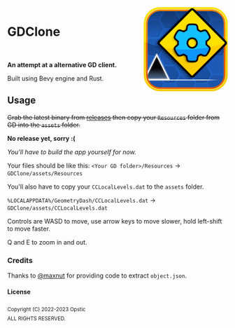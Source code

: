 <img src="https://github.com/opstic/gdclone/raw/main/assets/branding/icon.png" align="right" alt="Logo" width="192" height="192">

# GDClone

<br />

**An attempt at a alternative GD client.**

Built using Bevy engine and Rust.

## Usage

~~Grab the latest binary from [releases](https://github.com/opstic/gdclone/releases) then copy your `Resources` folder from GD into the `assets` folder.~~

**No release yet, sorry :(**

*You'll have to build the app yourself for now.*

Your files should be like this: `<Your GD folder>/Resources` -> `GDClone/assets/Resources`

You'll also have to copy your `CCLocalLevels.dat` to the `assets` folder.

`%LOCALAPPDATA%/GeometryDash/CCLocalLevels.dat` -> `GDClone/assets/CCLocalLevels.dat`

Controls are WASD to move, use arrow keys to move slower, hold left-shift to move faster.

Q and E to zoom in and out.

### Credits

Thanks to [@maxnut](https://github.com/maxnut) for providing code to extract `object.json`.

#### License
<sub>
Copyright (C) 2022-2023 Opstic
</sub>
<br />
<sub>
ALL RIGHTS RESERVED.
</sub>
